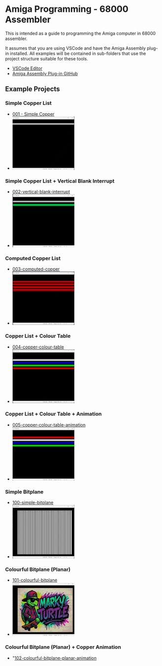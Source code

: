 # Amiga Programming - 68000 Assembler
This is intended as a guide to programming the Amiga computer in 68000 assembler.

It assumes that you are using VSCode and have the Amiga Assembly plug-in installed. All examples will be contained in sub-folders that use the project structure suitable for these tools.

- [VSCode Editor](https://code.visualstudio.com/)
- [Amiga Assembly Plug-in GitHub](https://github.com/prb28/vscode-amiga-assembly)

## Example Projects

### Simple Copper List
- [001 - Simple Copper](./001-simple-copper/)
- ![Simple Copper](./001-simple-copper/gfx/Thumb.png)

### Simple Copper List + Vertical Blank Interrupt
- [002-vertical-blank-interrupt](./002-vertical-blank-interrupt/)
- ![vertical-blank-interrupt](./002-vertical-blank-interrupt/gfx/Thumb.png)

### Computed Copper List
- [003-computed-copper](./003-computed-copper/)
- ![computed-copper](./003-computed-copper/gfx/Thumb.png)

### Copper List + Colour Table
- [004-copper-colour-table](./004-copper-colour-table/)
- ![copper-colour-table](./004-copper-colour-table/gfx/Thumb.png)

### Copper List + Colour Table + Animation
- [005-copper-colour-table-animation](./005-copper-colour-table-animation/)
- ![copper-colour-table-animation](./005-copper-colour-table-animation/gfx/Thumb.png)

### Simple Bitplane
- [100-simple-bitplane](./100-simple-bitplane/)
- ![simple-bitplane](./100-simple-bitplane/gfx/Thumb.png)

### Colourful Bitplane (Planar)
- [101-colourful-bitplane](./101-Colourful-bitplane-planar/)
- ![colourful-bitplane](./101-Colourful-bitplane-planar/gfx/Thumb.png)

### Colourful Bitplane (Planar) + Copper Animation
- "[102-colourful-bitplane-planar-animation](./102-Colourful-bitplane-planar-copper/gfx/Thumb.png)
